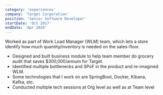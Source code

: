 ```yaml
---
category: 'experiences'
company: 'Target Corporation'
position: 'Senior Software Developer'
startDate: 'Oct 2017'
endDate: 'Apr 2020'
---
```


Worked as part of Work Load Manager (WLM) team, which lets a store
identify how much quantity/inventory is needed on the sales-floor.
* Designed and built business module to help team member do grocery audit
that saves $300,000/annum for Target.
* Identified multiple bottlenecks and SPoF in the product and re-imagined
WLM.
* Some technologies that I work on are SpringBoot, Docker, Kibana, Kafka,
etc.
* Conducted multiple tech sessions at Org level as well as at Team level